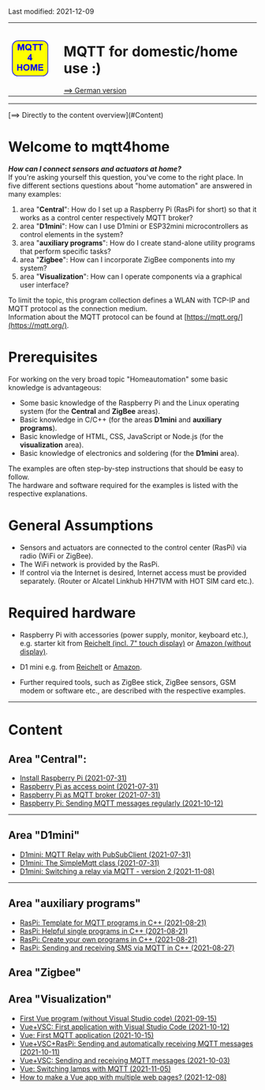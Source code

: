 Last modified: 2021-12-09 <a name="up"></a>   
<table><tr><td><img src="md/logo/mqtt4home_96.png"></td><td>&nbsp;</td><td>
<h1>MQTT for domestic/home use :)</h1>
<a href="LIESMICH.md">==> German version</a>&nbsp; &nbsp; &nbsp; 
</td></tr></table><hr>
[==> Directly to the content overview](#Content)

# Welcome to mqtt4home

__*How can I connect sensors and actuators at home?*__   
If you're asking yourself this question, you've come to the right place. In five different sections 
 questions about "home automation" are answered in many examples:   
1. area "__Central__": How do I set up a Raspberry Pi (RasPi for short) so that it works as a control center respectively MQTT broker?   
2. area "__D1mini__": How can I use D1mini or ESP32mini microcontrollers as control elements in the system?   
3. area "__auxiliary programs__": How do I create stand-alone utility programs that perform specific tasks?   
4. area "__Zigbee__": How can I incorporate ZigBee components into my system?   
5. area "__Visualization__": How can I operate components via a graphical user interface?   

To limit the topic, this program collection defines a WLAN with TCP-IP and MQTT protocol as the connection medium.   
Information about the MQTT protocol can be found at [https://mqtt.org/](https://mqtt.org/).   

# Prerequisites

For working on the very broad topic "Homeautomation" some basic knowledge is advantageous:   
* Some basic knowledge of the Raspberry Pi and the Linux operating system (for the __Central__ and __ZigBee__ areas).   
* Basic knowledge in C/C++ (for the areas __D1mini__ and __auxiliary programs__).   
* Basic knowledge of HTML, CSS, JavaScript or Node.js (for the __visualization__ area).   
* Basic knowledge of electronics and soldering (for the __D1mini__ area).   

The examples are often step-by-step instructions that should be easy to follow.   
The hardware and software required for the examples is listed with the respective explanations.   

# General Assumptions

* Sensors and actuators are connected to the control center (RasPi) via radio (WiFi or ZigBee).
* The WiFi network is provided by the RasPi.
* If control via the Internet is desired, Internet access must be provided separately. (Router or Alcatel Linkhub HH71VM with HOT SIM card etc.).

# Required hardware

* Raspberry Pi with accessories (power supply, monitor, keyboard etc.),   
e.g. starter kit from [Reichelt (incl. 7" touch display)](https://www.reichelt.at/at/de/raspberry-pi-4-b-4gb-inkl-7-touch-display-gehaeuse-rpi4-bdl-4gb-7td-p291393.html?PROVID=2807&gclid=Cj0KCQjw9O6HBhCrARIsADx5qCSgJ1AiDo2X72WmgAzl4nAxSPFg4yIhT37OJYww45nqSir0qp0gd-waAjhcEALw_wcB) or [Amazon (without display)](https://www.amazon.de/Raspberry-SD-Karte-Ultimatives-Quad-Core-unterst%C3%BCtzt/dp/B082PSBBMM/ref=sr_1_1_sspa?__mk_de_DE=%C3%85M%C3%85%C5%BD%C3%95%C3%91&dchild=1&keywords=raspberry+pi+4+set&qid=1627196094&sr=8-1-spons&psc=1&spLa=ZW5jcnlwdGVkUXVhbGlmaWVyPUFXQ0QzNDU2UU9QVTYmZW5jcnlwdGVkSWQ9QTA1ODg3NDgyTUlMWFpXWjNCWTZJJmVuY3J5cHRlZEFkSWQ9QTA1MDMyMjUzMElTVENaSEJHWTNLJndpZGdldE5hbWU9c3BfYXRmJmFjdGlvbj1jbGlja1JlZGlyZWN0JmRvTm90TG9nQ2xpY2s9dHJ1ZQ==).   

* D1 mini e.g. from [Reichelt](https://www.reichelt.at/at/de/d1-mini-esp8266-v2-0-d1-mini-p253978.html?PROVID=2807&gclid=Cj0KCQjw9O6HBhCrARIsADx5qCQ36slwX3O8fPPdBLJoEg1YwBGT9tDJQfl-IjdhpwqzUj0-DTPbe8saAswVEALw_wcB) or [Amazon](https://www.amazon.de/AZDelivery-D1-Mini-ESP8266-12E-kompatibel/dp/B01N9RXGHY/ref=asc_df_B01N9RXGHY/?tag=googshopde-21&linkCode=df0&hvadid=309008177512&hvpos=&hvnetw=g&hvrand=15638866670190817706&hvpone=&hvptwo=&hvqmt=&hvdev=c&hvdvcmdl=&hvlocint=&hvlocphy=1000900&hvtargid=pla-378671262456&psc=1&th=1&psc=1&tag=&ref=&adgrpid=65257070361&hvpone=&hvptwo=&hvadid=309008177512&hvpos=&hvnetw=g&hvrand=15638866670190817706&hvqmt=&hvdev=c&hvdvcmdl=&hvlocint=&hvlocphy=1000900&hvtargid=pla-378671262456).   

* Further required tools, such as ZigBee stick, ZigBee sensors, GSM modem or software etc., are described with the respective examples.   

---   

# Content
## Area "Central":
* [Install Raspberry Pi (2021-07-31)](md/m4h01_RasPiInstall_e.md)
* [Raspberry Pi as access point (2021-07-31)](md/m4h02_RasPiAccessPoint_e.md)
* [Raspberry Pi as MQTT broker (2021-07-31)](md/m4h03_RasPiMQTTBroker_e.md)
* [Raspberry Pi: Sending MQTT messages regularly (2021-10-12)](md/m4h104_RasPi_crontab_e.md)
---   
## Area "D1mini"
* [D1mini: MQTT Relay with PubSubClient (2021-07-31)](md/m4h201_D1mqttRelayD1_e.md)
* [D1mini: The SimpleMqtt class (2021-07-31)](md/m4h202_D1SimpleMqtt_e.md)
* [D1mini: Switching a relay via MQTT - version 2 (2021-11-08)](md/m4h203_D1smqttRelayD1_e.md)
---   
## Area "auxiliary programs"
* [RasPi: Template for MQTT programs in C++ (2021-08-21)](md/m4h07_RasPiCppBase_e.md)
* [RasPi: Helpful single programs in C++ (2021-08-21)](md/m4h08_RasPiCppDemos_e.md)
* [RasPi: Create your own programs in C++ (2021-08-21)](md/m4h09_RasPiCppCreatingYourOwnProgs_e.md)
* [RasPi: Sending and receiving SMS via MQTT in C++ (2021-08-27)](md/m4h10_RasPiCppSms_e.md)

## Area "Zigbee"

## Area "Visualization"
* [First Vue program (without Visual Studio code) (2021-09-15)](md/m4h501_Vue_Hello_e.md)
* [Vue+VSC: First application with Visual Studio Code (2021-10-12)](md/m4h502_Vue_Hello_VSC_e.md)
* [Vue: First MQTT application (2021-10-15)](md/m4h503_Mqtt_mini_e.md)
* [Vue+VSC+RasPi: Sending and automatically receiving MQTT messages (2021-10-11)](md/m4h504_Vue_PubSub2_e.md)
* [Vue+VSC: Sending and receiving MQTT messages (2021-10-03)](md/m4h505_Vue_Mqtt1_e.md)
* [Vue: Switching lamps with MQTT (2021-11-05)](md/m4h506_Vue_Mqtt2_Lamp_e.md)
* [How to make a Vue app with multiple web pages? (2021-12-08)](source_Vue/vue_mqtt3_3webpages)   